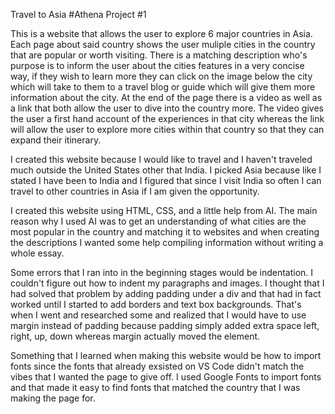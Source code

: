 Travel to Asia
#Athena Project #1

This is a website that allows the user to explore 6 major countries in Asia. Each page about said country shows the user muliple cities in the country that are popular or worth visiting. There is a matching description who's purpose is to inform the user about the cities features in a very concise way, if they wish to learn more they can click on the image below the city which will take to them to a travel blog or guide which will give them more information about the city. At the end of the page there is a video as well as a link that both allow the user to dive into the country more. The video gives the user a first hand account of the experiences in that city whereas the link will allow the user to explore more cities within that country so that they can expand their itinerary. 

I created this website because I would like to travel and I haven't traveled much outside the United States other that India. I picked Asia because like I stated I have been to India and I figured that since I visit India so often I can travel to other countries in Asia if I am given the opportunity.

I created this website using HTML, CSS, and a little help from AI. The main reason why I used AI was to get an understanding of what cities are the most popular in the country and matching it to websites and when creating the descriptions I wanted some help compiling information without writing a whole essay. 

Some errors that I ran into in the beginning stages would be indentation. I couldn't figure out how to indent my paragraphs and images. I thought that I had solved that problem by adding padding under a div and that had in fact worked until I started to add borders and text box backgrounds. That's when I went and researched some and realized that I would have to use margin instead of padding because padding simply added extra space left, right, up, down whereas margin actually moved the element.

Something that I learned when making this website would be how to import fonts since the fonts that already exsisted on VS Code didn't match the vibes that I wanted the page to give off. I used Google Fonts to import fonts and that made it easy to find fonts that matched the country that I was making the page for.
